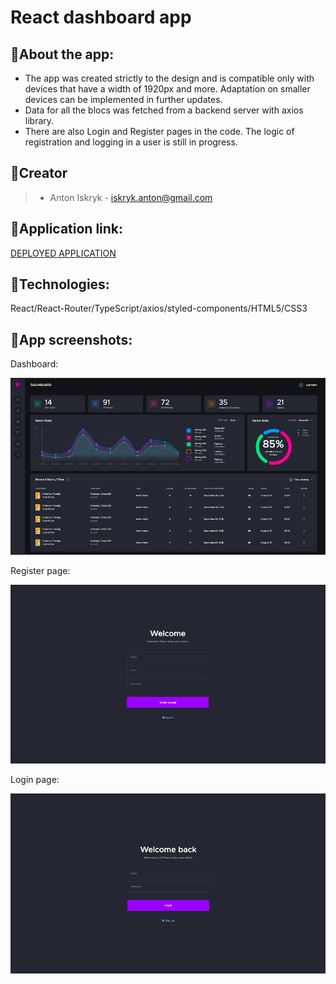 # React dashboard app

## 🔹About the app:
- The app was created strictly to the design and is compatible only with devices that have a width of 1920px and more. Adaptation on smaller devices can be implemented in further updates.
 - Data for all the blocs was fetched from a backend server with axios library.
 - There are also Login and Register pages in the code. The logic of registration and logging in a user is still in progress.

## 🔹Creator
> - Anton Iskryk - iskryk.anton@gmail.com

## 🔹Application link:

[DEPLOYED APPLICATION](https://anton-iskryk.github.io/react_dashboard/)

## 🔹Technologies:

React/React-Router/TypeScript/axios/styled-components/HTML5/CSS3

## 🔹App screenshots:

Dashboard:

![Dashboard](dashboard.png)

Register page:

![Register page](register.png)

Login page:

![Login page](login.png)

